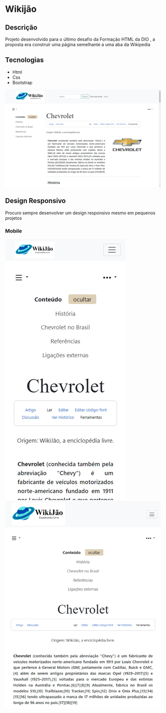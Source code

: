 # Wikijão

## Descrição
Projeto desenvolvido para o último desafio da Formação HTML da DIO , a proposta era construir uma página semelhante a uma aba da Wikipedia

## Tecnologias
- Html
- Css
- Bootstrap

![](assets/images/photo1.jpeg)

## Design Responsivo
Procuro sempre desenvolver um design responsivo mesmo em pequenos projetos

### Mobile
![](assets/images/photo2.jpeg)
![](assets/images/photo3.jpeg)